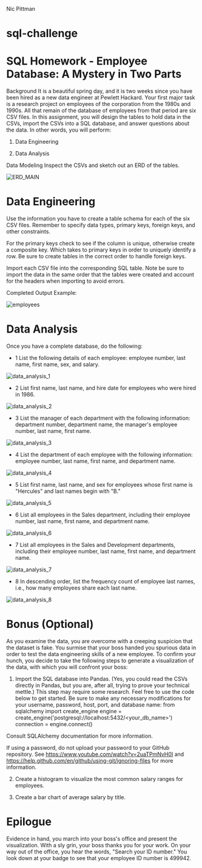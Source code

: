 Nic Pittman
# sql-challenge
# SQL Homework - Employee Database: A Mystery in Two Parts

Background
It is a beautiful spring day, and it is two weeks since you have been hired as a new data engineer at Pewlett Hackard. Your first major task is a research project on employees of the corporation from the 1980s and 1990s. All that remain of the database of employees from that period are six CSV files.
In this assignment, you will design the tables to hold data in the CSVs, import the CSVs into a SQL database, and answer questions about the data. In other words, you will perform:


1. Data Engineering


2. Data Analysis


Data Modeling
Inspect the CSVs and sketch out an ERD of the tables.

![ERD_MAIN](https://user-images.githubusercontent.com/69124282/95643741-0e2ebb00-0a7f-11eb-8a8d-64fd032fc6a8.jpg)

# Data Engineering

Use the information you have to create a table schema for each of the six CSV files. Remember to specify data types, primary keys, foreign keys, and other constraints.

For the primary keys check to see if the column is unique, otherwise create a composite key. Which takes to primary keys in order to uniquely identify a row.
Be sure to create tables in the correct order to handle foreign keys.

Import each CSV file into the corresponding SQL table. Note be sure to import the data in the same order that the tables were created and account for the headers when importing to avoid errors.

Completed Output Example:

![employees](https://user-images.githubusercontent.com/69124282/95660668-55f12900-0af7-11eb-8542-6a093f92365e.jpg)


# Data Analysis
Once you have a complete database, do the following:

- 1 List the following details of each employee: employee number, last name, first name, sex, and salary.

![data_analysis_1](https://user-images.githubusercontent.com/69124282/95660704-8cc73f00-0af7-11eb-9bf2-9f57bb44ec07.jpg)

- 2 List first name, last name, and hire date for employees who were hired in 1986.

![data_analysis_2](https://user-images.githubusercontent.com/69124282/95660705-8d5fd580-0af7-11eb-9cde-1f3f154b6a75.jpg)

- 3 List the manager of each department with the following information: department number, department name, the manager's employee number, last name, first name.

![data_analysis_3](https://user-images.githubusercontent.com/69124282/95660706-8d5fd580-0af7-11eb-8db6-c1d1528bd945.jpg)

- 4 List the department of each employee with the following information: employee number, last name, first name, and department name.

![data_analysis_4](https://user-images.githubusercontent.com/69124282/95660699-8cc73f00-0af7-11eb-869c-586b258cf736.jpg)

- 5 List first name, last name, and sex for employees whose first name is "Hercules" and last names begin with "B."

![data_analysis_5](https://user-images.githubusercontent.com/69124282/95660700-8cc73f00-0af7-11eb-8cdb-bf01ad631448.jpg)

- 6 List all employees in the Sales department, including their employee number, last name, first name, and department name.

![data_analysis_6](https://user-images.githubusercontent.com/69124282/95660701-8cc73f00-0af7-11eb-8a61-d63fae85d63e.jpg)

- 7 List all employees in the Sales and Development departments, including their employee number, last name, first name, and department name.

![data_analysis_7](https://user-images.githubusercontent.com/69124282/95660702-8cc73f00-0af7-11eb-9605-aa8b5a821d20.jpg)

- 8 In descending order, list the frequency count of employee last names, i.e., how many employees share each last name.

![data_analysis_8](https://user-images.githubusercontent.com/69124282/95660703-8cc73f00-0af7-11eb-8408-5ad85919f203.jpg)



# Bonus (Optional)
As you examine the data, you are overcome with a creeping suspicion that the dataset is fake. You surmise that your boss handed you spurious data in order to test the data engineering skills of a new employee. To confirm your hunch, you decide to take the following steps to generate a visualization of the data, with which you will confront your boss:


1. Import the SQL database into Pandas. (Yes, you could read the CSVs directly in Pandas, but you are, after all, trying to prove your technical mettle.) This step may require some research. Feel free to use the code below to get started. Be sure to make any necessary modifications for your username, password, host, port, and database name:
from sqlalchemy import create_engine
engine = create_engine('postgresql://localhost:5432/<your_db_name>')
connection = engine.connect()

Consult SQLAlchemy documentation for more information.

If using a password, do not upload your password to your GitHub repository. See https://www.youtube.com/watch?v=2uaTPmNvH0I and https://help.github.com/en/github/using-git/ignoring-files for more information.

2. Create a histogram to visualize the most common salary ranges for employees.

3. Create a bar chart of average salary by title.



# Epilogue
Evidence in hand, you march into your boss's office and present the visualization. With a sly grin, your boss thanks you for your work. On your way out of the office, you hear the words, "Search your ID number." You look down at your badge to see that your employee ID number is 499942.
